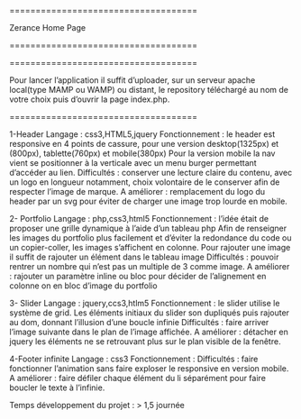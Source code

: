 ====================================

Zerance Home Page

====================================

====================================

Pour lancer l’application il suffit d’uploader, sur un serveur apache local(type MAMP ou WAMP) ou distant, le repository téléchargé au nom de votre choix puis d’ouvrir la page index.php.


====================================


1-Header
Langage : css3,HTML5,jquery
Fonctionnement : le header est responsive en 4 points de cassure, pour une version desktop(1325px) et (800px), tablette(760px) et mobile(380px) 
Pour la version mobile la nav vient se positionner à la verticale avec un menu burger permettant d’accéder au lien. 
Difficultés : conserver une lecture claire du contenu, avec un logo en longueur notamment, choix volontaire de le conserver afin de respecter l’image de marque.
A améliorer : remplacement du logo du header par un svg pour éviter de charger une image trop lourde en mobile.

2-	Portfolio
Langage : php,css3,html5 
Fonctionnement : l’idée était de proposer une grille dynamique à l’aide d’un tableau php
Afin de renseigner les images du portfolio plus facilement et d’éviter la redondance du code ou un copier-coller, les images s’affichent en colonne. Pour rajouter une image il suffit de rajouter un élément dans le tableau image
Difficultés : pouvoir rentrer un nombre qui n’est pas un multiple de 3 comme image.
A améliorer : rajouter un paramètre inline ou bloc pour décider de l’alignement en colonne on en bloc d’image du portfolio 

3-	Slider
Langage : jquery,ccs3,htlm5
Fonctionnement : le slider utilise le système de grid. Les éléments initiaux du slider son dupliqués puis rajouter au dom, donnant l’illusion d’une boucle infinie
Difficultés : faire arriver l’image suivante dans le plan de l’image affichée.
A améliorer : détacher en jquery les éléments ne se retrouvant plus sur le plan visible de la fenêtre.

4-Footer infinite
Langage : css3
Fonctionnement : 
Difficultés : faire fonctionner l’animation sans faire exploser le responsive en version mobile.
A améliorer : faire défiler chaque élément du li séparément pour faire boucler le texte à l’infinie.

Temps développement du projet : > 1,5 journée  
